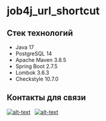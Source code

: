 # job4j_url_shortcut

## Стек технологий
* Java 17
* PostgreSQL 14
* Apache Maven 3.8.5
* Spring Boot 2.7.5
* Lombok 3.6.3
* Checkstyle 10.7.0

## Контакты для связи
[![alt-text](https://img.shields.io/badge/-telegram-grey?style=flat&logo=telegram&logoColor=white)](https://t.me/kalchenko_denis)&nbsp;&nbsp;
[![alt-text](https://img.shields.io/badge/@%20email-005FED?style=flat&logo=mail&logoColor=white)](mailto:denfort50@yandex.ru)&nbsp;&nbsp;
